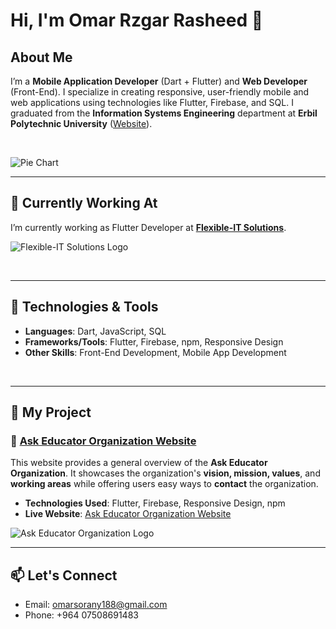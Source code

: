 # Hi, I'm Omar Rzgar Rasheed 👋

## About Me
I’m a **Mobile Application Developer** (Dart + Flutter) and **Web Developer** (Front-End). I specialize in creating responsive, user-friendly mobile and web applications using technologies like Flutter, Firebase, and SQL. I graduated from the **Information Systems Engineering** department at **Erbil Polytechnic University** ([Website](https://epu.edu.iq/)).

<br>

![Pie Chart](https://github.com/OmarRzgar1/OmarRzgar1/issues/1#issue-2781983250)

---

## 💼 Currently Working At
I’m currently working as Flutter Developer at [**Flexible-IT Solutions**](https://www.iflex-solutions.com/).

![Flexible-IT Solutions Logo](https://www.iflex-solutions.com/public/images/media/LogoFinal.png)

<br>

---

## 🔧 Technologies & Tools
- **Languages**: Dart, JavaScript, SQL
- **Frameworks/Tools**: Flutter, Firebase, npm, Responsive Design
- **Other Skills**: Front-End Development, Mobile App Development

<br>

---

## 🌟 My Project

### 🚀 [Ask Educator Organization Website](https://your-live-website-link.com)

This website provides a general overview of the **Ask Educator Organization**. It showcases the organization's **vision, mission, values**, and **working areas** while offering users easy ways to **contact** the organization.

- **Technologies Used**: Flutter, Firebase, Responsive Design, npm
- **Live Website**: [Ask Educator Organization Website](https://your-live-website-link.com)

![Ask Educator Organization Logo](https://link-to-your-website-logo.com)

---

## 📫 Let's Connect
- Email: [omarsorany188@gmail.com](mailto:omarsorany188@gmail.com)
- Phone: +964 07508691483
